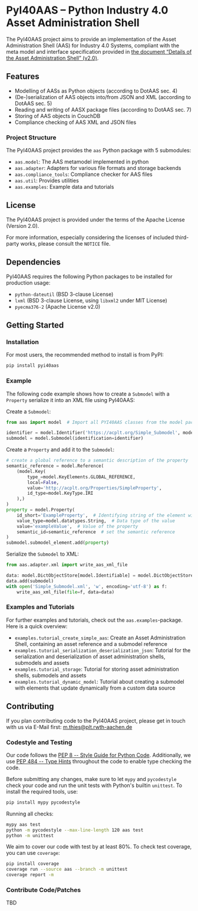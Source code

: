 
# PyI40AAS – Python Industry 4.0 Asset Administration Shell

The PyI40AAS project aims to provide an implementation of the Asset Administration Shell (AAS) for Industry 4.0 Systems, compliant
with the meta model and interface specification provided in
[the document “Details of the Asset Administration Shell” (v2.0)](https://www.plattform-i40.de/PI40/Redaktion/DE/Downloads/Publikation/Details-of-the-Asset-Administration-Shell-Part1.html).


## Features

* Modelling of AASs as Python objects (according to DotAAS sec. 4)
* (De-)serialization of AAS objects into/from JSON and XML (according to DotAAS sec. 5) 
* Reading and writing of AASX package files (according to DotAAS sec. 7)
* Storing of AAS objects in CouchDB
* Compliance checking of AAS XML and JSON files


### Project Structure

The PyI40AAS project provides the `aas` Python package with 5 submodules:

* `aas.model`: The AAS metamodel implemented in python
* `aas.adapter`: Adapters for various file formats and storage backends
* `aas.compliance_tools`: Compliance checker for AAS files
* `aas.util`: Provides utilities
* `aas.examples`: Example data and tutorials


## License

The PyI40AAS project is provided under the terms of the Apache License (Version 2.0).

For more information, especially considering the licenses of included third-party works, please consult the `NOTICE`
file.


## Dependencies

PyI40AAS requires the following Python packages to be installed for production usage:
* `python-dateutil` (BSD 3-clause License)
* `lxml` (BSD 3-clause License, using `libxml2` under MIT License)
* `pyecma376-2` (Apache License v2.0)


## Getting Started

### Installation

For most users, the recommended method to install is from PyPI:

```python
pip install pyi40aas
```


### Example

The following code example shows how to create a `Submodel` with a `Property` serialize it into an XML file using PyI40AAS:

Create a `Submodel`:
```python
from aas import model  # Import all PYI40AAS classes from the model package

identifier = model.Identifier('https://acplt.org/Simple_Submodel', model.IdentifierType.IRI)
submodel = model.Submodel(identification=identifier)
```

Create a `Property` and add it to the `Submodel`:
```python
# create a global reference to a semantic description of the property
semantic_reference = model.Reference(
    (model.Key(
        type_=model.KeyElements.GLOBAL_REFERENCE,
        local=False,
        value='http://acplt.org/Properties/SimpleProperty',
        id_type=model.KeyType.IRI
    ),)
)
property = model.Property(
    id_short='ExampleProperty',  # Identifying string of the element within the submodel namespace
    value_type=model.datatypes.String,  # Data type of the value
    value='exampleValue',  # Value of the property
    semantic_id=semantic_reference  # set the semantic reference
)
submodel.submodel_element.add(property)
```

Serialize the `Submodel` to XML:
```python
from aas.adapter.xml import write_aas_xml_file

data: model.DictObjectStore[model.Identifiable] = model.DictObjectStore()
data.add(submodel)
with open('Simple_Submodel.xml', 'w', encoding='utf-8') as f:
    write_aas_xml_file(file=f, data=data)
```


### Examples and Tutorials

For further examples and tutorials, check out the `aas.examples`-package. Here is a quick overview:

* `examples.tutorial_create_simple_aas`: Create an Asset Administration Shell, containing an asset reference and a 
submodel reference
* `examples.tutorial_serialization_deserialization_json`: Tutorial for the serialization and deserialization of asset 
administration shells, submodels and assets
* `examples.tutorial_storage`: Tutorial for storing asset administration shells, submodels and assets
* `examples.tutorial_dynamic_model`: Tutorial about creating a submodel with elements that update dynamically from a
  custom data source 


## Contributing

If you plan contributing code to the PyI40AAS project, please get in touch with us via E-Mail first: m.thies@plt.rwth-aachen.de


### Codestyle and Testing

Our code follows the [PEP 8 -- Style Guide for Python Code](https://www.python.org/dev/peps/pep-0008/).
Additionally, we use [PEP 484 -- Type Hints](https://www.python.org/dev/peps/pep-0484/) throughout the code to enable type checking the code.

Before submitting any changes, make sure to let `mypy` and `pycodestyle` check your code and run the unit tests with
Python's builtin `unittest`. To install the required tools, use:
```bash
pip install mypy pycodestyle
```

Running all checks:
```bash
mypy aas test
python -m pycodestyle --max-line-length 120 aas test
python -m unittest
```

We aim to cover our code with test by at least 80%. To check test coverage, you can use `coverage`:

```bash
pip install coverage
coverage run --source aas --branch -m unittest
coverage report -m
```


### Contribute Code/Patches

TBD
